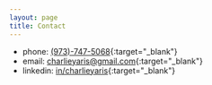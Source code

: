 ```yaml
---
layout: page
title: Contact
---
```


- phone: [(973)-747-5068](tel:+9737475068){:target="_blank"}
- email: [charlieyaris@gmail.com](mailto:charlieyaris@gmail.com){:target="_blank"}
- linkedin: [in/charlieyaris](https://www.linkedin.com/in/charlieyaris/){:target="_blank"}
